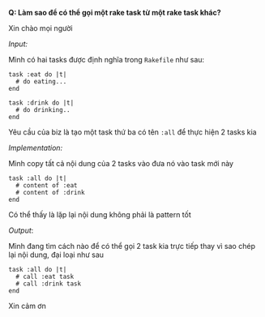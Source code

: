 **Q: Làm sao để có thể gọi một rake task từ một rake task khác?**

Xin chào mọi người

_Input:_

Mình có hai tasks được định nghĩa trong `Rakefile` như sau:


```
task :eat do |t|
  # do eating...
end

task :drink do |t|
  # do drinking..
end
```

Yêu cầu của biz là tạo một task thứ ba có tên `:all` để thực hiện 2 tasks kia

_Implementation:_

Mình copy tất cả nội dung của 2 tasks vào đưa nó vào task mới này

```
task :all do |t|
  # content of :eat
  # content of :drink
end
```

Có thể thấy là lặp lại nội dung không phải là pattern tốt

_Output_: 

Mình đang tìm cách nào để có thể gọi 2 task kia trực tiếp thay vì
sao chép lại nội dung, đại loại như sau

```
task :all do |t|
  # call :eat task
  # call :drink task
end
```

Xin cảm ơn
